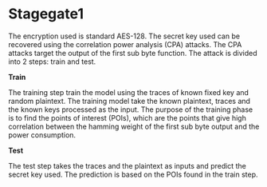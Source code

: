 # Stagegate1

The encryption used is standard AES-128. The secret key used can be recovered using the correlation power analysis (CPA) attacks.
The CPA attacks target the output of the first sub byte function. The attack is divided into 2 steps: train and test.

**Train**

The training step train the model using the traces of known fixed key and random plaintext. 
The training model take the known plaintext, traces and the known keys processed as the input.
The purpose of the training phase is to find the points of interest (POIs), which are the points that give high correlation between 
the hamming weight of the first sub byte output and the power consumption.

**Test**

The test step takes the traces and the plaintext as inputs and predict the secret key used. 
The prediction is based on the POIs found in the train step. 
